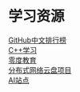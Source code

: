 # 学习资源

<a href="https://github.com/GrowingGit/GitHub-Chinese-Top-Charts">GitHub中文排行榜</a><br>
<a href="https://github.com/codecrafters-io/build-your-own-x#build-your-own-voxel-engine">C++学习</a><br>
<a href="https://github.com/0voice">零度教育</a><br>
<a href="https://gitcode.net/mirrors/dongyusheng/cloud-disk?utm_source=csdn_github_accelerator">分布式网络云盘项目</a><br>
<a href="https://github.com/LiLittleCat/awesome-free-chatgpt">AI站点</a>

